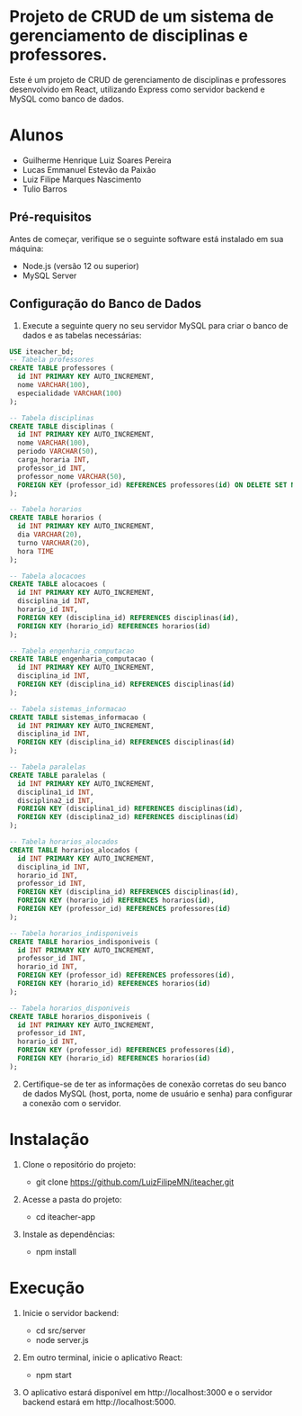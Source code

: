 # Projeto de CRUD de um sistema de gerenciamento de disciplinas e professores.

Este é um projeto de CRUD de gerenciamento de disciplinas e professores desenvolvido em React, utilizando Express como servidor backend e MySQL como banco de dados.

# Alunos

- Guilherme Henrique Luiz Soares Pereira
- Lucas Emmanuel Estevão da Paixão
- Luiz Filipe Marques Nascimento
- Tulio Barros

## Pré-requisitos

Antes de começar, verifique se o seguinte software está instalado em sua máquina:

- Node.js (versão 12 ou superior)
- MySQL Server

## Configuração do Banco de Dados

1. Execute a seguinte query no seu servidor MySQL para criar o banco de dados e as tabelas necessárias:

```sql
USE iteacher_bd;
-- Tabela professores
CREATE TABLE professores (
  id INT PRIMARY KEY AUTO_INCREMENT,
  nome VARCHAR(100),
  especialidade VARCHAR(100)
);

-- Tabela disciplinas
CREATE TABLE disciplinas (
  id INT PRIMARY KEY AUTO_INCREMENT,
  nome VARCHAR(100),
  periodo VARCHAR(50),
  carga_horaria INT,
  professor_id INT,
  professor_nome VARCHAR(50),
  FOREIGN KEY (professor_id) REFERENCES professores(id) ON DELETE SET NULL
);

-- Tabela horarios
CREATE TABLE horarios (
  id INT PRIMARY KEY AUTO_INCREMENT,
  dia VARCHAR(20),
  turno VARCHAR(20),
  hora TIME
);

-- Tabela alocacoes
CREATE TABLE alocacoes (
  id INT PRIMARY KEY AUTO_INCREMENT,
  disciplina_id INT,
  horario_id INT,
  FOREIGN KEY (disciplina_id) REFERENCES disciplinas(id),
  FOREIGN KEY (horario_id) REFERENCES horarios(id)
);

-- Tabela engenharia_computacao
CREATE TABLE engenharia_computacao (
  id INT PRIMARY KEY AUTO_INCREMENT,
  disciplina_id INT,
  FOREIGN KEY (disciplina_id) REFERENCES disciplinas(id)
);

-- Tabela sistemas_informacao
CREATE TABLE sistemas_informacao (
  id INT PRIMARY KEY AUTO_INCREMENT,
  disciplina_id INT,
  FOREIGN KEY (disciplina_id) REFERENCES disciplinas(id)
);

-- Tabela paralelas
CREATE TABLE paralelas (
  id INT PRIMARY KEY AUTO_INCREMENT,
  disciplina1_id INT,
  disciplina2_id INT,
  FOREIGN KEY (disciplina1_id) REFERENCES disciplinas(id),
  FOREIGN KEY (disciplina2_id) REFERENCES disciplinas(id)
);

-- Tabela horarios_alocados
CREATE TABLE horarios_alocados (
  id INT PRIMARY KEY AUTO_INCREMENT,
  disciplina_id INT,
  horario_id INT,
  professor_id INT,
  FOREIGN KEY (disciplina_id) REFERENCES disciplinas(id),
  FOREIGN KEY (horario_id) REFERENCES horarios(id),
  FOREIGN KEY (professor_id) REFERENCES professores(id)
);

-- Tabela horarios_indisponiveis
CREATE TABLE horarios_indisponiveis (
  id INT PRIMARY KEY AUTO_INCREMENT,
  professor_id INT,
  horario_id INT,
  FOREIGN KEY (professor_id) REFERENCES professores(id),
  FOREIGN KEY (horario_id) REFERENCES horarios(id)
);

-- Tabela horarios_disponiveis
CREATE TABLE horarios_disponiveis (
  id INT PRIMARY KEY AUTO_INCREMENT,
  professor_id INT,
  horario_id INT,
  FOREIGN KEY (professor_id) REFERENCES professores(id),
  FOREIGN KEY (horario_id) REFERENCES horarios(id)
);
```
2. Certifique-se de ter as informações de conexão corretas do seu banco de dados MySQL (host, porta, nome de usuário e senha) para configurar a conexão com o servidor.

# Instalação

1. Clone o repositório do projeto:

    - git clone https://github.com/LuizFilipeMN/iteacher.git
2. Acesse a pasta do projeto:

    - cd iteacher-app

3. Instale as dependências:

    - npm install

# Execução

1. Inicie o servidor backend:

    - cd src/server
    - node server.js

2. Em outro terminal, inicie o aplicativo React:

    - npm start

3. O aplicativo estará disponível em http://localhost:3000 e o servidor backend estará em http://localhost:5000.

# 
